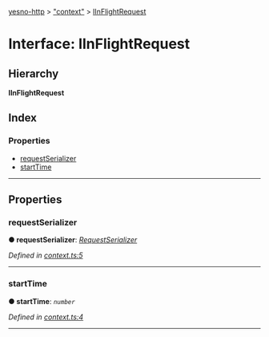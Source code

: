 [yesno-http](../README.md) > ["context"](../modules/_context_.md) > [IInFlightRequest](../interfaces/_context_.iinflightrequest.md)

# Interface: IInFlightRequest

## Hierarchy

**IInFlightRequest**

## Index

### Properties

* [requestSerializer](_context_.iinflightrequest.md#requestserializer)
* [startTime](_context_.iinflightrequest.md#starttime)

---

## Properties

<a id="requestserializer"></a>

###  requestSerializer

**● requestSerializer**: *[RequestSerializer](../classes/_http_serializer_.requestserializer.md)*

*Defined in [context.ts:5](https://github.com/FormidableLabs/yesno/blob/8e1469e/src/context.ts#L5)*

___
<a id="starttime"></a>

###  startTime

**● startTime**: *`number`*

*Defined in [context.ts:4](https://github.com/FormidableLabs/yesno/blob/8e1469e/src/context.ts#L4)*

___

